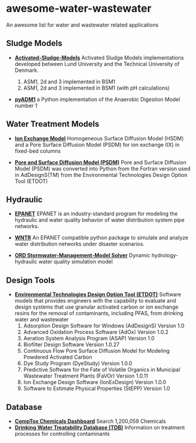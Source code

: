 # awesome-water-wastewater
An awesome list for water and wastewater related applications

## Sludge Models

* [**Activated-Sludge-Models**](https://github.com/wwtmodels/Activated-Sludge-Models) Activated Sludge Models implementations developed between Lund University and the Technical University of Denmark.
    1. ASM1, 2d and 3 implemented in BSM1
    2. ASM1, 2d and 3 implemented in BSM1 (with pH calculations)

* [**pyADM1**](https://github.com/CaptainFerMag/PyADM1) a Python implementation of the Anaerobic Digestion Model number 1 

## Water Treatment Models
* [**Ion Exchange Model**](https://github.com/USEPA/Water_Treatment_Models/tree/master/IonExchangeModel) Homogeneous Surface Diffusion Model (HSDM) and a Pore Surface Diffusion Model (PSDM) for ion exchange (IX) in fixed-bed columns

* [**Pore and Surface Diffusion Model (PSDM)**](https://github.com/USEPA/Water_Treatment_Models/tree/master/PSDM) Pore and Surface Diffusion Model (PSDM) was converted into Python from the Fortran version used in AdDesignS(TM) from the Environmental Technologies Design Option Tool (ETDOT)


## Hydraulic 
* [**EPANET**](https://github.com/OpenWaterAnalytics/EPANET) EPANET is an industry-standard program for modeling the hydraulic and water quality behavior of water distribution system pipe networks. 

* [**WNTR**](https://github.com/USEPA/WNTR) An EPANET compatible python package to simulate and analyze water distribution networks under disaster scenarios.

* [**ORD Stormwater-Management-Model Solver**](https://github.com/USEPA/Stormwater-Management-Model) Dynamic hydrology-hydraulic water quality simulation model

## Design Tools

* [**Environmental Technologies Design Option Tool (ETDOT)**](https://github.com/USEPA/Environmental-Technologies-Design-Option-Tool) Software models that provides engineers with the capability to evaluate and design systems that use granular activated carbon or ion exchange resins for the removal of contaminants, including PFAS, from drinking water and wastewater
    1. Adsorption Design Software for Windows (AdDesignS) Version 1.0
    2. Advanced Oxidation Process Software (AdOx) Version 1.0.2
    3. Aeration System Analysis Program (ASAP) Version 1.0
    4. Biofilter Design Software Version 1.0.27
    5. Continuous Flow Pore Surface Diffusion Model for Modeling Powdered Activated Carbon
    6. Dye Study Program (DyeStudy) Version 1.0.0
    7. Predictive Software for the Fate of Volatile Organics in Municipal Wastewater Treatment Plants (FaVOr) Version 1.0.11
    8. Ion Exchange Design Software (IonExDesign) Version 1.0.0
    9. Software to Estimate Physical Properties (StEPP) Version 1.0
    
## Database

* [**CompTox Chemicals Dashboard**](https://comptox.epa.gov/dashboard/) Search 1,200,059 Chemicals
* [**Drinking Water Treatability Database (TDB)**](https://www.epa.gov/water-research/drinking-water-treatability-database-tdb) Information on treatment processes for controlling contaminants
